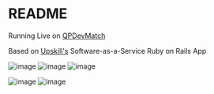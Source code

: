 # README

Running Live on [QPDevMatch](https://qpdevmatch.herokuapp.com/)

Based on [Upskill's](http://upskillcourses.com) Software-as-a-Service Ruby on Rails App

![image](https://user-images.githubusercontent.com/60012562/151324724-ed826511-134b-4ab7-b839-2e6eb6eefd9e.png)
![image](https://user-images.githubusercontent.com/60012562/151325644-bbdfbbfd-ab73-44af-a123-962416301c06.png)
![image](https://user-images.githubusercontent.com/60012562/151328942-5a1a5248-5e64-4c03-b29e-8b16e87f14fa.png)

![image](https://user-images.githubusercontent.com/60012562/151325223-551f375b-1b75-41bb-8620-0e443617f141.png)
![image](https://user-images.githubusercontent.com/60012562/151326370-2175af9a-a8ea-4a63-aa06-927f46f9965b.png)
